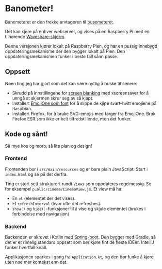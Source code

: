 # Banometer!

Banometeret er den frekke arvtageren til [busometeret](https://github.com/lillesand/busometer).
 
Det kan kjøre på enhver webserver, og vises på en Raspberry Pi med en tilhørende [Waveshare-skjerm](https://www.digitalimpuls.no/pc-komponenter/enkortsdata/arduino/skjerm/waveshare-7-touch-skjerm-pi-stand-800480-for-raspberry-pi-3-2-b-140893-p0000153040).

Denne versjonen kjører lokalt på Raspberry Pien, og har en pussig innebygd oppdateringsmekanisme der den bygger lokalt på Pien. Den oppdateringsmekanismen funker i beste fall sånn passe. 

## Oppsett
  
Noen ting jeg har gjort som det kan være nyttig å huske til senere:

* Skrudd på innstillingene for [screen blanking](https://www.raspberrypi.org/documentation/configuration/screensaver.md) med xscreensaver for å unngå at skjermen skrur seg av så kjapt.
* Installert [EmojiOne som font](https://github.com/eosrei/emojione-color-font#manual-install-on-any-linux) for å slippe de kjipe svart-hvitt emojiene på Raspbian.
* Installert Firefox, for å bruke SVG-emojis med farger fra EmojiOne. Bruk Firefox ESR som ikke er helt tilfredstillende, men det funker.

## Kode og sånt!

Så mye kos og moro, så lite plan og design! 

### Frontend

Frontenden bor i `src/main/resources` og er bare plain JavaScript. Start i `index.html` og se på det derfra.

Ting er stort sett strukturert rundt `Views` som oppdateres regelmessig. Se for eksempel `public/cinema/CinemaView.js`.
Et view må ha:

* En `el` (elementet der det vises).
* Et `refreshInterval` (hvor ofte det refreshes).
* `show()` og `hide()`-funksjoner til å vise og skjule elementet (brukes i forbindelse med navigasjon)

### Backend

Backenden er skrevet i Kotlin med [Spring-boot](https://spring.io/projects/spring-boot). Den bygger med Gradle, 
så det er et rimelig standard oppsett som bør kjøre fint de fleste IDEer. IntelliJ funker hvertfall knall.

Applikasjonen sparkes i gang fra `Application.kt`, og den bør funke å kjøre uten noe mer kontekst enn det.